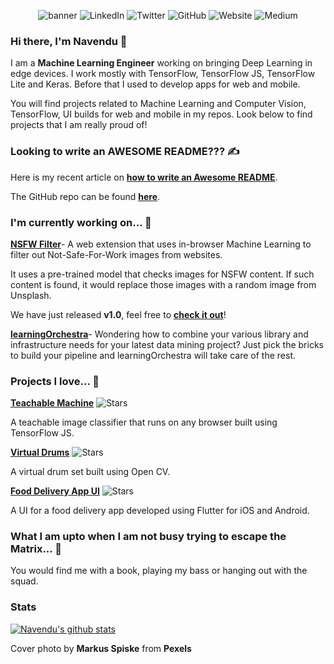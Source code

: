 <img src="" alt="" href="">
<p align="center">
  <img src="https://github.com/navendu-pottekkat/navendu-pottekkat/blob/master/banner.jpg" alt="banner" href="">
  <img src="https://img.shields.io/badge/LinkedIn-navendup-blue?style=flat-square&logo=linkedin" alt="LinkedIn" href="https://www.linkedin.com/in/navendup/">
  <img src="https://img.shields.io/twitter/follow/sudo_navendu?style=flat-square&logo=twitter" alt="Twitter" href="https://twitter.com/sudo_navendu">
  <img src="https://img.shields.io/badge/GitHub-navendu--pottekkat-lightgrey?style=flat-square&logo=github" alt="GitHub" href="https://www.github.com/navendu-pottekkat/">
  <img src="https://img.shields.io/badge/Website-navendu.me-red?style=flat-square" alt="Website" href="https://navendu.me">
  <img src="https://img.shields.io/badge/Medium-navendupottekkat-green?style=flat-square&logo=medium" alt="Medium" href="https://medium.com/@navendupottekkat">
  </br>
</p>

### Hi there, I'm Navendu 👋 

I am a **Machine Learning Engineer** working on bringing Deep Learning in edge devices. I work mostly with TensorFlow, TensorFlow JS, TensorFlow Lite and Keras. Before that I used to develop apps for web and mobile.

You will find projects related to Machine Learning and Computer Vision, TensorFlow, UI builds for web and mobile in my repos. Look below to find projects that I am really proud of!

### Looking to write an AWESOME README??? ✍️

Here is my recent article on [**how to write an Awesome README**](https://towardsdatascience.com/how-to-write-an-awesome-readme-68bf4be91f8b). 

The GitHub repo can be found [**here**](https://github.com/navendu-pottekkat/awesome-readme/blob/master/README.md).

### I'm currently working on... 🔨 

[**NSFW Filter**](https://github.com/navendu-pottekkat/nsfw-filter)- A web extension that uses in-browser Machine Learning to filter out Not-Safe-For-Work images from websites. 

It uses a pre-trained model that checks images for NSFW content. If such content is found, it would replace those images with a random image from Unsplash.

We have just released **v1.0**, feel free to [**check it out**](https://github.com/navendu-pottekkat/nsfw-filter)!

[**learningOrchestra**](https://github.com/learningOrchestra/learningOrchestra)- Wondering how to combine your various library and infrastructure needs for your latest data mining project? Just pick the bricks to build your pipeline and learningOrchestra will take care of the rest.

### Projects I love... 🥰

[**Teachable Machine**](https://github.com/navendu-pottekkat/teachable-machine) ![Stars](https://img.shields.io/github/stars/navendu-pottekkat/teachable-machine?style=flat-square)

A teachable image classifier that runs on any browser built using TensorFlow JS.

[**Virtual Drums**](https://github.com/navendu-pottekkat/virtual-drums) ![Stars](https://img.shields.io/github/stars/navendu-pottekkat/virtual-drums?style=flat-square)

A virtual drum set built using Open CV.

[**Food Delivery App UI**](https://github.com/navendu-pottekkat/food-delivery-app-ui) ![Stars](https://img.shields.io/github/stars/navendu-pottekkat/food-delivery-app-ui?style=flat-square)

A UI for a food delivery app developed using Flutter for iOS and Android.

### What I am upto when I am not busy trying to escape the Matrix... 🕺

You would find me with a book, playing my bass or hanging out with the squad.

### Stats

[![Navendu's github stats](https://github-readme-stats.vercel.app/api?username=navendu-pottekkat)](https://github.com/anuraghazra/github-readme-stats)

Cover photo by **Markus Spiske** from **Pexels**

